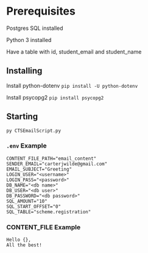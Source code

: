 # Prerequisites

Postgres SQL installed

Python 3 installed

Have a table with id, student_email and student_name

## Installing

Install python-dotenv
`pip install -U python-dotenv`

Install psycopg2
`pip install psycopg2`

## Starting

`py CTSEmailScript.py`


### `.env` Example
```
CONTENT_FILE_PATH="email_content"
SENDER_EMAIL="carterjwilde@gmail.com"
EMAIL_SUBJECT="Greeting"
LOGIN_USER="<username>"
LOGIN_PASS="<password>"
DB_NAME="<db name>"
DB_USER="<db user>"
DB_PASSWORD="<db password>"
SQL_AMOUNT="10"
SQL_START_OFFSET="0"
SQL_TABLE="scheme.registration"
```

### CONTENT_FILE Example
```
Hello {},
All the best!
```